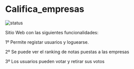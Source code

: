 # Califica_empresas

![status](https://travis-ci.org/cr13/Califica_empresas.svg?branch=master)

Sitio Web con las siguientes funcionalidades:

1º Permite registar usuarios y loguearse.

2º Se puede ver el ranking de notas puestas a las empresas

3º Los usuarios pueden votar y retirar sus votos
